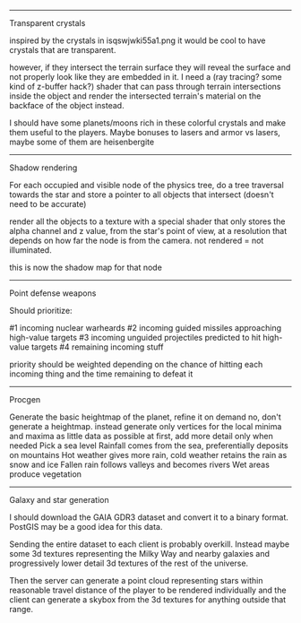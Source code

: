 
----

Transparent crystals

inspired by the crystals in isqswjwki55a1.png it would be cool to have crystals that are transparent.

however, if they intersect the terrain surface they will reveal the surface and not properly look like they are
embedded in it. I need a (ray tracing? some kind of z-buffer hack?) shader that can pass through terrain
intersections inside the object and render the intersected terrain's material on the backface of the object instead.

I should have some planets/moons rich in these colorful crystals and make them useful to the players. Maybe bonuses
to lasers and armor vs lasers, maybe some of them are heisenbergite

----


Shadow rendering

For each occupied and visible node of the physics tree, do a tree traversal towards the star and store a pointer to all
objects that intersect (doesn't need to be accurate)

render all the objects to a texture with a special shader that only stores the alpha channel and
z value, from the star's point of view, at a resolution that depends on how far the node is from
the camera. not rendered = not illuminated.

this is now the shadow map for that node


----


Point defense weapons

Should prioritize:

#1 incoming nuclear warheards
#2 incoming guided missiles approaching high-value targets
#3 incoming unguided projectiles predicted to hit high-value targets
#4 remaining incoming stuff

priority should be weighted depending on the chance of hitting each incoming thing and the time remaining to defeat it




----


Procgen

Generate the basic heightmap of the planet, refine it on demand
no, don't generate a heightmap. instead generate only vertices for the local minima and maxima
as little data as possible at first, add more detail only when needed
Pick a sea level
Rainfall comes from the sea, preferentially deposits on mountains
Hot weather gives more rain, cold weather retains the rain as snow and ice
Fallen rain follows valleys and becomes rivers
Wet areas produce vegetation



----

Galaxy and star generation

I should download the GAIA GDR3 dataset and convert it to a binary format. PostGIS may be a good idea for this data.

Sending the entire dataset to each client is probably overkill. Instead maybe some 3d textures
representing the Milky Way and nearby galaxies and progressively lower detail 3d textures of the rest of the universe.

Then the server can generate a point cloud representing stars within reasonable travel distance
of the player to be rendered individually and the client can generate a skybox from the 3d textures
for anything outside that range.


